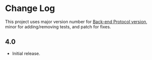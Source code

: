 # Change Log
This project uses major version number
for [Back-end Protocol version](https://logux.io/protocols/backend/versions/),
minor for adding/removing tests, and patch for fixes.


## 4.0
* Initial release.
